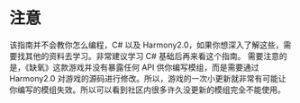 # 注意

该指南并不会教你怎么编程，C# 以及 Harmony2.0，如果你想深入了解这些，需要找其他的资料去学习。非常建议学习 C# 基础后再来看这个指南。
需要注意的是，《缺氧》这款游戏并没有暴露任何 API 供你编写模组，而是需要通过 Harmony2.0 对游戏的源码进行修改。所以，游戏的一次小更新就非常有可能让你编写的模组失效。所以可以看到社区内很多许久没更新的模组完全不能使用。
